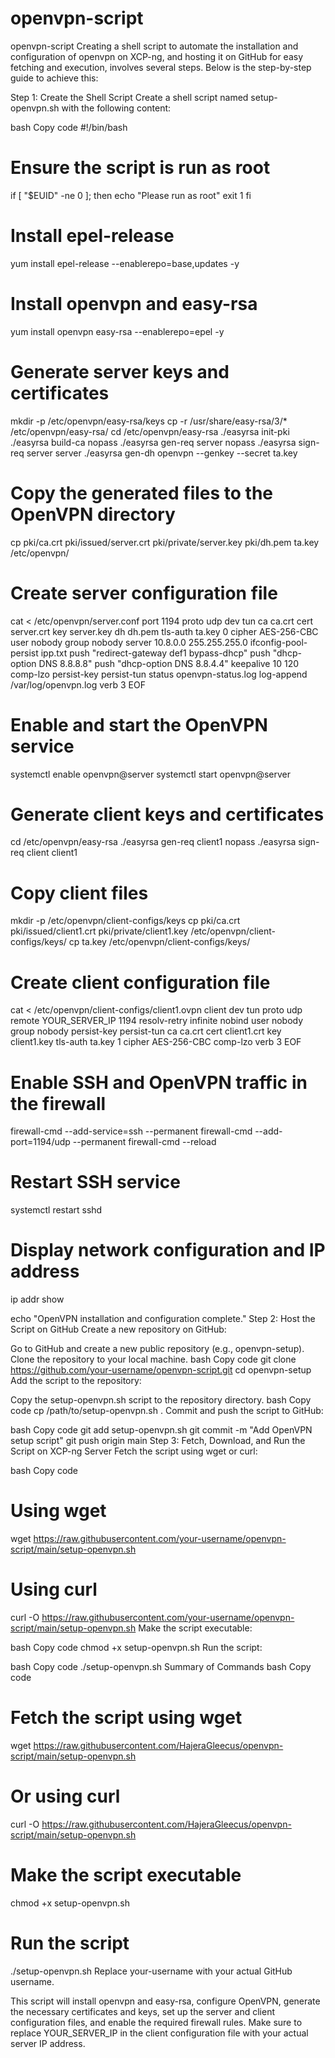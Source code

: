 # openvpn-script
openvpn-script
Creating a shell script to automate the installation and configuration of openvpn on XCP-ng, and hosting it on GitHub for easy fetching and execution, involves several steps. Below is the step-by-step guide to achieve this:

Step 1: Create the Shell Script
Create a shell script named setup-openvpn.sh with the following content:

bash
Copy code
#!/bin/bash

# Ensure the script is run as root
if [ "$EUID" -ne 0 ]; then
  echo "Please run as root"
  exit 1
fi

# Install epel-release
yum install epel-release --enablerepo=base,updates -y

# Install openvpn and easy-rsa
yum install openvpn easy-rsa --enablerepo=epel -y

# Generate server keys and certificates
mkdir -p /etc/openvpn/easy-rsa/keys
cp -r /usr/share/easy-rsa/3/* /etc/openvpn/easy-rsa/
cd /etc/openvpn/easy-rsa
./easyrsa init-pki
./easyrsa build-ca nopass
./easyrsa gen-req server nopass
./easyrsa sign-req server server
./easyrsa gen-dh
openvpn --genkey --secret ta.key

# Copy the generated files to the OpenVPN directory
cp pki/ca.crt pki/issued/server.crt pki/private/server.key pki/dh.pem ta.key /etc/openvpn/

# Create server configuration file
cat <<EOF > /etc/openvpn/server.conf
port 1194
proto udp
dev tun
ca ca.crt
cert server.crt
key server.key
dh dh.pem
tls-auth ta.key 0
cipher AES-256-CBC
user nobody
group nobody
server 10.8.0.0 255.255.255.0
ifconfig-pool-persist ipp.txt
push "redirect-gateway def1 bypass-dhcp"
push "dhcp-option DNS 8.8.8.8"
push "dhcp-option DNS 8.8.4.4"
keepalive 10 120
comp-lzo
persist-key
persist-tun
status openvpn-status.log
log-append /var/log/openvpn.log
verb 3
EOF

# Enable and start the OpenVPN service
systemctl enable openvpn@server
systemctl start openvpn@server

# Generate client keys and certificates
cd /etc/openvpn/easy-rsa
./easyrsa gen-req client1 nopass
./easyrsa sign-req client client1

# Copy client files
mkdir -p /etc/openvpn/client-configs/keys
cp pki/ca.crt pki/issued/client1.crt pki/private/client1.key /etc/openvpn/client-configs/keys/
cp ta.key /etc/openvpn/client-configs/keys/

# Create client configuration file
cat <<EOF > /etc/openvpn/client-configs/client1.ovpn
client
dev tun
proto udp
remote YOUR_SERVER_IP 1194
resolv-retry infinite
nobind
user nobody
group nobody
persist-key
persist-tun
ca ca.crt
cert client1.crt
key client1.key
tls-auth ta.key 1
cipher AES-256-CBC
comp-lzo
verb 3
EOF

# Enable SSH and OpenVPN traffic in the firewall
firewall-cmd --add-service=ssh --permanent
firewall-cmd --add-port=1194/udp --permanent
firewall-cmd --reload

# Restart SSH service
systemctl restart sshd

# Display network configuration and IP address
ip addr show

echo "OpenVPN installation and configuration complete."
Step 2: Host the Script on GitHub
Create a new repository on GitHub:

Go to GitHub and create a new public repository (e.g., openvpn-setup).
Clone the repository to your local machine.
bash
Copy code
git clone https://github.com/your-username/openvpn-script.git
cd openvpn-setup
Add the script to the repository:

Copy the setup-openvpn.sh script to the repository directory.
bash
Copy code
cp /path/to/setup-openvpn.sh .
Commit and push the script to GitHub:

bash
Copy code
git add setup-openvpn.sh
git commit -m "Add OpenVPN setup script"
git push origin main
Step 3: Fetch, Download, and Run the Script on XCP-ng Server
Fetch the script using wget or curl:

bash
Copy code
# Using wget
wget https://raw.githubusercontent.com/your-username/openvpn-script/main/setup-openvpn.sh

# Using curl
curl -O https://raw.githubusercontent.com/your-username/openvpn-script/main/setup-openvpn.sh
Make the script executable:

bash
Copy code
chmod +x setup-openvpn.sh
Run the script:

bash
Copy code
./setup-openvpn.sh
Summary of Commands
bash
Copy code
# Fetch the script using wget
wget https://raw.githubusercontent.com/HajeraGleecus/openvpn-script/main/setup-openvpn.sh

# Or using curl
curl -O https://raw.githubusercontent.com/HajeraGleecus/openvpn-script/main/setup-openvpn.sh

# Make the script executable
chmod +x setup-openvpn.sh

# Run the script
./setup-openvpn.sh
Replace your-username with your actual GitHub username.

This script will install openvpn and easy-rsa, configure OpenVPN, generate the necessary certificates and keys, set up the server and client configuration files, and enable the required firewall rules. Make sure to replace YOUR_SERVER_IP in the client configuration file with your actual server IP address.
